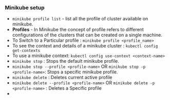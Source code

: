 ### Minikube setup 

- `minikube profile list` - list all the profile of cluster available on minikube. 
- **Profiles** - In Minikube the concept of profile refers to different configurations of the clusters that can be created on a single machine. 
- To Switch to a Particular profile : `minikube profile <profile_name>`
- To see the context and details of a minikube cluster : `kubectl config get-contexts
  `
- To use a minikube context: `kubectl config use-context <context-name>
  `
- `minikube stop` : Stops the default minikube profile.
- `minikube stop --profile <profile-name>` OR ``minikube stop -p <profile-name>``: Stops a specific minikube profile.
- `minikube delete` : Deletes current active profile 
- `minikube delete --profile <profile-name>` OR `minikube delete -p <profile-name>` : Deletes a Specific profile
- 
